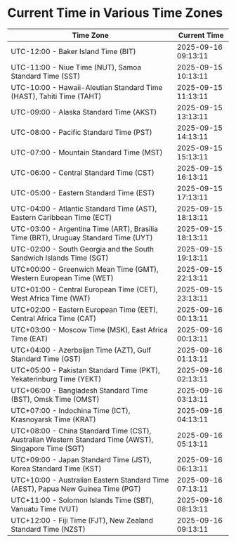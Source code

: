 # Current Time in Various Time Zones

| Time Zone | Current Time |
|-----------|--------------|
| UTC-12:00 - Baker Island Time (BIT) | 2025-09-16 09:13:11 |
| UTC-11:00 - Niue Time (NUT), Samoa Standard Time (SST) | 2025-09-15 10:13:11 |
| UTC-10:00 - Hawaii-Aleutian Standard Time (HAST), Tahiti Time (TAHT) | 2025-09-15 11:13:11 |
| UTC-09:00 - Alaska Standard Time (AKST) | 2025-09-15 13:13:11 |
| UTC-08:00 - Pacific Standard Time (PST) | 2025-09-15 14:13:11 |
| UTC-07:00 - Mountain Standard Time (MST) | 2025-09-15 15:13:11 |
| UTC-06:00 - Central Standard Time (CST) | 2025-09-15 16:13:11 |
| UTC-05:00 - Eastern Standard Time (EST) | 2025-09-15 17:13:11 |
| UTC-04:00 - Atlantic Standard Time (AST), Eastern Caribbean Time (ECT) | 2025-09-15 18:13:11 |
| UTC-03:00 - Argentina Time (ART), Brasília Time (BRT), Uruguay Standard Time (UYT) | 2025-09-15 18:13:11 |
| UTC-02:00 - South Georgia and the South Sandwich Islands Time (SGT) | 2025-09-15 19:13:11 |
| UTC±00:00 - Greenwich Mean Time (GMT), Western European Time (WET) | 2025-09-15 22:13:11 |
| UTC+01:00 - Central European Time (CET), West Africa Time (WAT) | 2025-09-15 23:13:11 |
| UTC+02:00 - Eastern European Time (EET), Central Africa Time (CAT) | 2025-09-16 00:13:11 |
| UTC+03:00 - Moscow Time (MSK), East Africa Time (EAT) | 2025-09-16 00:13:11 |
| UTC+04:00 - Azerbaijan Time (AZT), Gulf Standard Time (GST) | 2025-09-16 01:13:11 |
| UTC+05:00 - Pakistan Standard Time (PKT), Yekaterinburg Time (YEKT) | 2025-09-16 02:13:11 |
| UTC+06:00 - Bangladesh Standard Time (BST), Omsk Time (OMST) | 2025-09-16 03:13:11 |
| UTC+07:00 - Indochina Time (ICT), Krasnoyarsk Time (KRAT) | 2025-09-16 04:13:11 |
| UTC+08:00 - China Standard Time (CST), Australian Western Standard Time (AWST), Singapore Time (SGT) | 2025-09-16 05:13:11 |
| UTC+09:00 - Japan Standard Time (JST), Korea Standard Time (KST) | 2025-09-16 06:13:11 |
| UTC+10:00 - Australian Eastern Standard Time (AEST), Papua New Guinea Time (PGT) | 2025-09-16 07:13:11 |
| UTC+11:00 - Solomon Islands Time (SBT), Vanuatu Time (VUT) | 2025-09-16 08:13:11 |
| UTC+12:00 - Fiji Time (FJT), New Zealand Standard Time (NZST) | 2025-09-16 09:13:11 |
